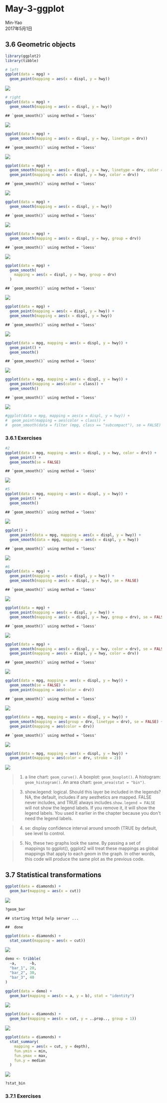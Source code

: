 # May-3-ggplot
Min-Yao  
2017年5月1日  

## 3.6 Geometric objects


```r
library(ggplot2)
library(tibble)
```



```r
# left
ggplot(data = mpg) + 
  geom_point(mapping = aes(x = displ, y = hwy))
```

![](May-3-ggplot_files/figure-html/unnamed-chunk-2-1.png)<!-- -->

```r
# right
ggplot(data = mpg) + 
  geom_smooth(mapping = aes(x = displ, y = hwy))
```

```
## `geom_smooth()` using method = 'loess'
```

![](May-3-ggplot_files/figure-html/unnamed-chunk-2-2.png)<!-- -->

```r
ggplot(data = mpg) + 
  geom_smooth(mapping = aes(x = displ, y = hwy, linetype = drv))
```

```
## `geom_smooth()` using method = 'loess'
```

![](May-3-ggplot_files/figure-html/unnamed-chunk-2-3.png)<!-- -->

```r
ggplot(data = mpg) + 
  geom_smooth(mapping = aes(x = displ, y = hwy, linetype = drv, color = drv)) +
  geom_point(mapping = aes(x = displ, y = hwy, color = drv))
```

```
## `geom_smooth()` using method = 'loess'
```

![](May-3-ggplot_files/figure-html/unnamed-chunk-2-4.png)<!-- -->


```r
ggplot(data = mpg) +
  geom_smooth(mapping = aes(x = displ, y = hwy))
```

```
## `geom_smooth()` using method = 'loess'
```

![](May-3-ggplot_files/figure-html/unnamed-chunk-3-1.png)<!-- -->

```r
ggplot(data = mpg) +
  geom_smooth(mapping = aes(x = displ, y = hwy, group = drv))
```

```
## `geom_smooth()` using method = 'loess'
```

![](May-3-ggplot_files/figure-html/unnamed-chunk-3-2.png)<!-- -->

```r
ggplot(data = mpg) +
  geom_smooth(
    mapping = aes(x = displ, y = hwy, group = drv)
  )
```

```
## `geom_smooth()` using method = 'loess'
```

![](May-3-ggplot_files/figure-html/unnamed-chunk-3-3.png)<!-- -->

```r
ggplot(data = mpg) + 
  geom_point(mapping = aes(x = displ, y = hwy)) +
  geom_smooth(mapping = aes(x = displ, y = hwy))
```

```
## `geom_smooth()` using method = 'loess'
```

![](May-3-ggplot_files/figure-html/unnamed-chunk-3-4.png)<!-- -->

```r
ggplot(data = mpg, mapping = aes(x = displ, y = hwy)) + 
  geom_point() + 
  geom_smooth()
```

```
## `geom_smooth()` using method = 'loess'
```

![](May-3-ggplot_files/figure-html/unnamed-chunk-3-5.png)<!-- -->

```r
ggplot(data = mpg, mapping = aes(x = displ, y = hwy)) + 
  geom_point(mapping = aes(color = class)) + 
  geom_smooth()
```

```
## `geom_smooth()` using method = 'loess'
```

![](May-3-ggplot_files/figure-html/unnamed-chunk-3-6.png)<!-- -->

```r
#ggplot(data = mpg, mapping = aes(x = displ, y = hwy)) + 
#  geom_point(mapping = aes(color = class)) + 
#  geom_smooth(data = filter (mpg, class == "subcompact"), se = FALSE)
```

### 3.6.1 Exercises


```r
#2
ggplot(data = mpg, mapping = aes(x = displ, y = hwy, color = drv)) + 
  geom_point() + 
  geom_smooth(se = FALSE)
```

```
## `geom_smooth()` using method = 'loess'
```

![](May-3-ggplot_files/figure-html/unnamed-chunk-4-1.png)<!-- -->

```r
#5
ggplot(data = mpg, mapping = aes(x = displ, y = hwy)) + 
  geom_point() + 
  geom_smooth()
```

```
## `geom_smooth()` using method = 'loess'
```

![](May-3-ggplot_files/figure-html/unnamed-chunk-4-2.png)<!-- -->

```r
ggplot() + 
  geom_point(data = mpg, mapping = aes(x = displ, y = hwy)) + 
  geom_smooth(data = mpg, mapping = aes(x = displ, y = hwy))
```

```
## `geom_smooth()` using method = 'loess'
```

![](May-3-ggplot_files/figure-html/unnamed-chunk-4-3.png)<!-- -->

```r
#6
ggplot(data = mpg) + 
  geom_point(mapping = aes(x = displ, y = hwy)) +
  geom_smooth(mapping = aes(x = displ, y = hwy), se = FALSE)
```

```
## `geom_smooth()` using method = 'loess'
```

![](May-3-ggplot_files/figure-html/unnamed-chunk-4-4.png)<!-- -->

```r
ggplot(data = mpg) + 
  geom_point(mapping = aes(x = displ, y = hwy)) +
  geom_smooth(mapping = aes(x = displ, y = hwy, group = drv), se = FALSE)
```

```
## `geom_smooth()` using method = 'loess'
```

![](May-3-ggplot_files/figure-html/unnamed-chunk-4-5.png)<!-- -->

```r
ggplot(data = mpg) + 
  geom_smooth(mapping = aes(x = displ, y = hwy, color = drv), se = FALSE) +
  geom_point(mapping = aes(x = displ, y = hwy, color = drv))
```

```
## `geom_smooth()` using method = 'loess'
```

![](May-3-ggplot_files/figure-html/unnamed-chunk-4-6.png)<!-- -->

```r
ggplot(data = mpg, mapping = aes(x = displ, y = hwy)) + 
  geom_smooth(se = FALSE) +
  geom_point(mapping = aes(color = drv))
```

```
## `geom_smooth()` using method = 'loess'
```

![](May-3-ggplot_files/figure-html/unnamed-chunk-4-7.png)<!-- -->

```r
ggplot(data = mpg, mapping = aes(x = displ, y = hwy)) + 
  geom_smooth(mapping = aes(group = drv, linetype = drv), se = FALSE) +
  geom_point(mapping = aes(color = drv))
```

```
## `geom_smooth()` using method = 'loess'
```

![](May-3-ggplot_files/figure-html/unnamed-chunk-4-8.png)<!-- -->

```r
ggplot(data = mpg, mapping = aes(x = displ, y = hwy)) + 
  geom_point(mapping = aes(color = drv, stroke = 2))
```

![](May-3-ggplot_files/figure-html/unnamed-chunk-4-9.png)<!-- -->

>1. a line chart:  `geom_curve()`. A boxplot: `geom_boxplot()`. A histogram: `geom_histogram()`. An area chart: `geom_area(stat = "bin")`.

>3. show.legend: logical. Should this layer be included in the legends? NA, the default, includes if any aesthetics are mapped. FALSE never includes, and TRUE always includes.`show.legend = FALSE` will not show the legend labels. If you remove it, it will show the legend labels. You used it earlier in the chapter because you don't need the legend labels.

>4. se: display confidence interval around smooth (TRUE by default, see level to control.

>5. No, these two graphs look the same. By passing a set of mappings to ggplot(), ggplot2 will treat these mappings as global mappings that apply to each geom in the graph. In other words, this code will produce the same plot as the previous code.

## 3.7 Statistical transformations


```r
ggplot(data = diamonds) + 
  geom_bar(mapping = aes(x = cut))
```

![](May-3-ggplot_files/figure-html/unnamed-chunk-5-1.png)<!-- -->

```r
?geom_bar
```

```
## starting httpd help server ...
```

```
##  done
```

```r
ggplot(data = diamonds) + 
  stat_count(mapping = aes(x = cut))
```

![](May-3-ggplot_files/figure-html/unnamed-chunk-5-2.png)<!-- -->

```r
demo <- tribble(
  ~a,      ~b,
  "bar_1", 20,
  "bar_2", 30,
  "bar_3", 40
)

ggplot(data = demo) +
  geom_bar(mapping = aes(x = a, y = b), stat = "identity")
```

![](May-3-ggplot_files/figure-html/unnamed-chunk-5-3.png)<!-- -->

```r
ggplot(data = diamonds) + 
  geom_bar(mapping = aes(x = cut, y = ..prop.., group = 1))
```

![](May-3-ggplot_files/figure-html/unnamed-chunk-5-4.png)<!-- -->

```r
ggplot(data = diamonds) + 
  stat_summary(
    mapping = aes(x = cut, y = depth),
    fun.ymin = min,
    fun.ymax = max,
    fun.y = median
  )
```

![](May-3-ggplot_files/figure-html/unnamed-chunk-5-5.png)<!-- -->

```r
?stat_bin
```

### 3.7.1 Exercises

